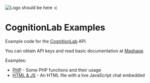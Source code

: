 ![Logo should be here :c](https://cognitionlab.gq/cognitionlab-350.png "CognitionLab")

# CognitionLab Examples

Example code for the [CognitionLab](https://cognitionlab.gq/) API.

You can obtain API keys and read basic documentation at [Mashape](https://market.mashape.com/erinsteph/cognitionlab)

Examples:
* [PHP](https://github.com/ErinSteph/CognitionLab-examples/blob/master/php-example.php) - Some PHP functions and their usage
* [HTML & JS](https://github.com/ErinSteph/CognitionLab-examples/blob/master/html%2Bjs-example.php) - An HTML file with a live JavaScript chat embedded